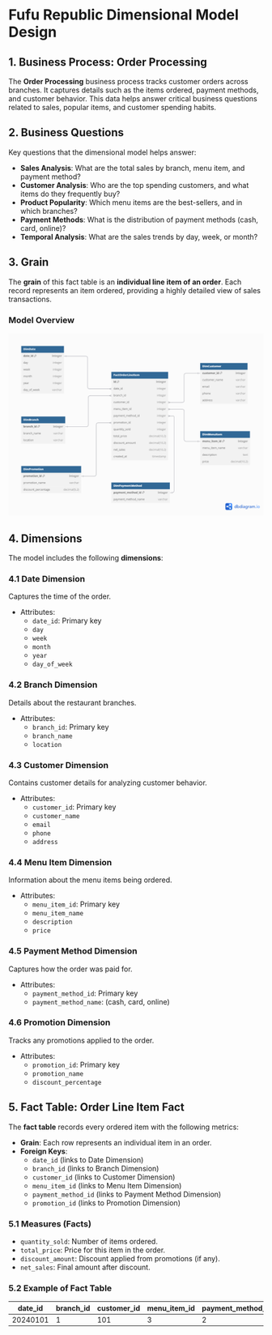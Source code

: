 # Fufu Republic Dimensional Model Design

## 1. Business Process: Order Processing

The **Order Processing** business process tracks customer orders across branches. It captures details such as the items ordered, payment methods, and customer behavior. This data helps answer critical business questions related to sales, popular items, and customer spending habits.

## 2. Business Questions

Key questions that the dimensional model helps answer:
- **Sales Analysis**: What are the total sales by branch, menu item, and payment method?
- **Customer Analysis**: Who are the top spending customers, and what items do they frequently buy?
- **Product Popularity**: Which menu items are the best-sellers, and in which branches?
- **Payment Methods**: What is the distribution of payment methods (cash, card, online)?
- **Temporal Analysis**: What are the sales trends by day, week, or month?

## 3. Grain

The **grain** of this fact table is an **individual line item of an order**. Each record represents an item ordered, providing a highly detailed view of sales transactions.

### Model Overview
![Model Design](./model.png)

## 4. Dimensions

The model includes the following **dimensions**:

### 4.1 Date Dimension
Captures the time of the order.

- Attributes:
  - `date_id`: Primary key
  - `day`
  - `week`
  - `month`
  - `year`
  - `day_of_week`

### 4.2 Branch Dimension
Details about the restaurant branches.

- Attributes:
  - `branch_id`: Primary key
  - `branch_name`
  - `location`

### 4.3 Customer Dimension
Contains customer details for analyzing customer behavior.

- Attributes:
  - `customer_id`: Primary key
  - `customer_name`
  - `email`
  - `phone`
  - `address`

### 4.4 Menu Item Dimension
Information about the menu items being ordered.

- Attributes:
  - `menu_item_id`: Primary key
  - `menu_item_name`
  - `description`
  - `price`

### 4.5 Payment Method Dimension
Captures how the order was paid for.

- Attributes:
  - `payment_method_id`: Primary key
  - `payment_method_name`: (cash, card, online)

### 4.6 Promotion Dimension
Tracks any promotions applied to the order.

- Attributes:
  - `promotion_id`: Primary key
  - `promotion_name`
  - `discount_percentage`

## 5. Fact Table: Order Line Item Fact

The **fact table** records every ordered item with the following metrics:

- **Grain**: Each row represents an individual item in an order.
- **Foreign Keys**:
  - `date_id` (links to Date Dimension)
  - `branch_id` (links to Branch Dimension)
  - `customer_id` (links to Customer Dimension)
  - `menu_item_id` (links to Menu Item Dimension)
  - `payment_method_id` (links to Payment Method Dimension)
  - `promotion_id` (links to Promotion Dimension)
  
### 5.1 Measures (Facts)
- `quantity_sold`: Number of items ordered.
- `total_price`: Price for this item in the order.
- `discount_amount`: Discount applied from promotions (if any).
- `net_sales`: Final amount after discount.

### 5.2 Example of Fact Table

| date_id | branch_id | customer_id | menu_item_id | payment_method_id | promotion_id | quantity_sold | total_price | discount_amount | net_sales |
|---------|-----------|-------------|--------------|-------------------|--------------|---------------|-------------|-----------------|-----------|
| 20240101| 1         | 101         | 3            | 2                 | NULL         | 2             | 5000.00     | 0               | 5000.00
